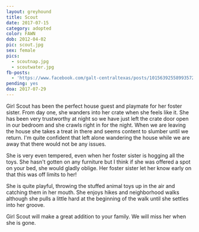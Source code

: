 ```yaml
---
layout: greyhound
title: Scout
date: 2017-07-15
category: adopted
color: FAWN
dob: 2012-04-02
pic: scout.jpg
sex: female
pics:
  - scoutnap.jpg
  - scoutwater.jpg
fb-posts:
  - 'https://www.facebook.com/galt-centraltexas/posts/10156392558993572'
pending: yes
doa: 2017-07-29
---
```


Girl Scout has been the perfect house guest and playmate for her foster sister.
From day one, she wanders into her crate when she feels like it.  She has been very trustworthy at night so we have just left the crate door open in our bedroom and she crawls right in for the night.  When we are leaving the house she takes a treat in there and seems content to slumber until we return.  I'm quite confident that left alone wandering the house while we are away that there would not be any issues.

She is very even tempered, even when her foster sister is hogging all the toys. She hasn't gotten on any furniture but I think if she was offered a spot on your bed, she would gladly oblige.  Her foster sister let her know early on that this was off limits to her!

She is quite playful, throwing the stuffed animal toys up in the air and catching them in her mouth.  She enjoys hikes and neighborhood walks although she pulls a little hard at the beginning of the walk until she settles into her groove.

Girl Scout will make a great addition to your family. We will miss her when she is gone.
